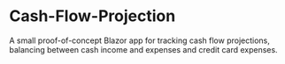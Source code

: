 # Cash-Flow-Projection

A small proof-of-concept Blazor app for tracking cash flow projections, balancing between cash income and expenses and credit card expenses.
